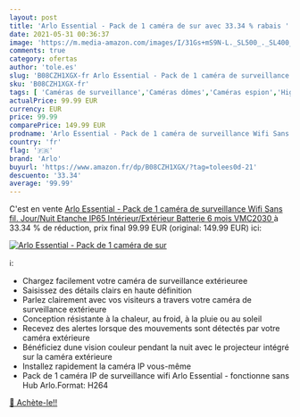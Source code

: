 ```yaml
---
layout: post
title: 'Arlo Essential - Pack de 1 caméra de sur avec 33.34 % rabais '
date: 2021-05-31 00:36:37
image: 'https://m.media-amazon.com/images/I/31Gs+mS9N-L._SL500_._SL400_.jpg'
comments: true
category: ofertas
author: 'tole.es'
slug: 'B08CZH1XGX-fr Arlo Essential - Pack de 1 caméra de surveillance Wifi...'
sku: 'B08CZH1XGX-fr'
tags: [ 'Caméras de surveillance','Caméras dômes','Caméras espion','High-Tech','Photo et caméscopes','arlo', ]
actualPrice: 99.99 EUR
currency: EUR
price: 99.99
comparePrice: 149.99 EUR
prodname: 'Arlo Essential - Pack de 1 caméra de surveillance Wifi Sans fil. Jour/Nuit  Etanche IP65  Intérieur/Extérieur  Batterie 6 mois  VMC2030 '
country: 'fr'
flag: '🇫🇷'
brand: 'Arlo'
buyurl: 'https://www.amazon.fr/dp/B08CZH1XGX/?tag=tolees0d-21'
descuento: '33.34'
average: '99.99'
---
```


C'est en vente [Arlo Essential - Pack de 1 caméra de surveillance Wifi Sans fil. Jour/Nuit  Etanche IP65  Intérieur/Extérieur  Batterie 6 mois  VMC2030 ](https://www.amazon.fr/dp/B08CZH1XGX/?tag=tolees0d-21)  à  33.34 % de réduction, prix final  99.99 EUR (original: 149.99 EUR) ici:

[![Arlo Essential - Pack de 1 caméra de sur](https://m.media-amazon.com/images/I/31Gs+mS9N-L._SL500_._SL400_.jpg)](https://www.amazon.fr/dp/B08CZH1XGX/?tag=tolees0d-21)

ℹ️:

- Chargez facilement votre caméra de surveillance extérieuree
- Saisissez des détails clairs en haute définition
- Parlez clairement avec vos visiteurs a travers votre caméra de surveillance extérieure
- Conception résistante à la chaleur, au froid, à la pluie ou au soleil
- Recevez des alertes lorsque des mouvements sont détectés par votre caméra extérieure
- Bénéficiez dune vision couleur pendant la nuit avec le projecteur intégré sur la caméra extérieure
- Installez rapidement la caméra IP vous-même
- Pack de 1 caméra IP de surveillance wifi Arlo Essential - fonctionne sans Hub Arlo.Format: H264

[🛒 Achète-le!!](https://www.amazon.fr/dp/B08CZH1XGX/?tag=tolees0d-21)
